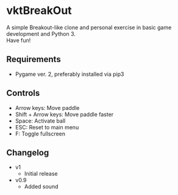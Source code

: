 <h1>vktBreakOut</h1>

<p>A simple Breakout-like clone and personal exercise in basic game development and Python 3.<br>
Have fun!</p>

<h2>Requirements</h2>
<ul>
    <li>Pygame ver. 2, preferably installed via pip3</li>
</ul>

<h2>Controls</h2>

<ul>
    <li> Arrow keys: Move paddle</li>
    <li> Shift + Arrow keys: Move paddle faster</li>
    <li> Space: Activate ball</li>
    <li> ESC: Reset to main menu</li>
    <li> F: Toggle fullscreen</li>
</ul>


<h2>Changelog</h2>
<ul>
    <li>v1
        <ul>
            <li>Initial release</li>
        </ul>
    </li>
    <li>v0.9
        <ul>
            <li>Added sound</li>
        </ul>
    </li>

</ul>